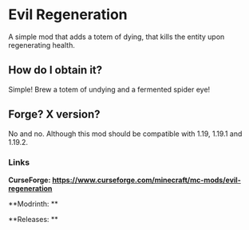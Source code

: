 # Evil Regeneration
A simple mod that adds a totem of dying, that kills the entity upon regenerating health.

## How do I obtain it?
Simple! Brew a totem of undying and a fermented spider eye!

## Forge? X version?
No and no. Although this mod should be compatible with 1.19, 1.19.1 and 1.19.2.

### Links
**CurseForge: https://www.curseforge.com/minecraft/mc-mods/evil-regeneration**

**Modrinth: **

**Releases: **
